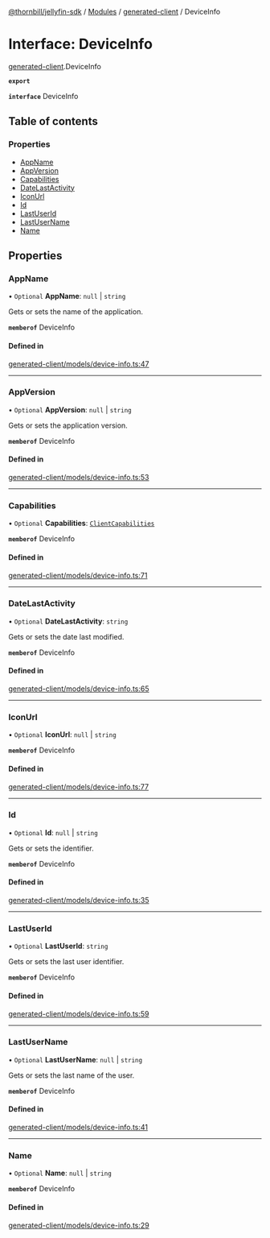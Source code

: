 [@thornbill/jellyfin-sdk](../README.md) / [Modules](../modules.md) / [generated-client](../modules/generated_client.md) / DeviceInfo

# Interface: DeviceInfo

[generated-client](../modules/generated_client.md).DeviceInfo

**`export`**

**`interface`** DeviceInfo

## Table of contents

### Properties

- [AppName](generated_client.DeviceInfo.md#appname)
- [AppVersion](generated_client.DeviceInfo.md#appversion)
- [Capabilities](generated_client.DeviceInfo.md#capabilities)
- [DateLastActivity](generated_client.DeviceInfo.md#datelastactivity)
- [IconUrl](generated_client.DeviceInfo.md#iconurl)
- [Id](generated_client.DeviceInfo.md#id)
- [LastUserId](generated_client.DeviceInfo.md#lastuserid)
- [LastUserName](generated_client.DeviceInfo.md#lastusername)
- [Name](generated_client.DeviceInfo.md#name)

## Properties

### AppName

• `Optional` **AppName**: ``null`` \| `string`

Gets or sets the name of the application.

**`memberof`** DeviceInfo

#### Defined in

[generated-client/models/device-info.ts:47](https://github.com/thornbill/jellyfin-sdk-typescript/blob/eb13db7/src/generated-client/models/device-info.ts#L47)

___

### AppVersion

• `Optional` **AppVersion**: ``null`` \| `string`

Gets or sets the application version.

**`memberof`** DeviceInfo

#### Defined in

[generated-client/models/device-info.ts:53](https://github.com/thornbill/jellyfin-sdk-typescript/blob/eb13db7/src/generated-client/models/device-info.ts#L53)

___

### Capabilities

• `Optional` **Capabilities**: [`ClientCapabilities`](index.api.ClientCapabilities.md)

**`memberof`** DeviceInfo

#### Defined in

[generated-client/models/device-info.ts:71](https://github.com/thornbill/jellyfin-sdk-typescript/blob/eb13db7/src/generated-client/models/device-info.ts#L71)

___

### DateLastActivity

• `Optional` **DateLastActivity**: `string`

Gets or sets the date last modified.

**`memberof`** DeviceInfo

#### Defined in

[generated-client/models/device-info.ts:65](https://github.com/thornbill/jellyfin-sdk-typescript/blob/eb13db7/src/generated-client/models/device-info.ts#L65)

___

### IconUrl

• `Optional` **IconUrl**: ``null`` \| `string`

**`memberof`** DeviceInfo

#### Defined in

[generated-client/models/device-info.ts:77](https://github.com/thornbill/jellyfin-sdk-typescript/blob/eb13db7/src/generated-client/models/device-info.ts#L77)

___

### Id

• `Optional` **Id**: ``null`` \| `string`

Gets or sets the identifier.

**`memberof`** DeviceInfo

#### Defined in

[generated-client/models/device-info.ts:35](https://github.com/thornbill/jellyfin-sdk-typescript/blob/eb13db7/src/generated-client/models/device-info.ts#L35)

___

### LastUserId

• `Optional` **LastUserId**: `string`

Gets or sets the last user identifier.

**`memberof`** DeviceInfo

#### Defined in

[generated-client/models/device-info.ts:59](https://github.com/thornbill/jellyfin-sdk-typescript/blob/eb13db7/src/generated-client/models/device-info.ts#L59)

___

### LastUserName

• `Optional` **LastUserName**: ``null`` \| `string`

Gets or sets the last name of the user.

**`memberof`** DeviceInfo

#### Defined in

[generated-client/models/device-info.ts:41](https://github.com/thornbill/jellyfin-sdk-typescript/blob/eb13db7/src/generated-client/models/device-info.ts#L41)

___

### Name

• `Optional` **Name**: ``null`` \| `string`

**`memberof`** DeviceInfo

#### Defined in

[generated-client/models/device-info.ts:29](https://github.com/thornbill/jellyfin-sdk-typescript/blob/eb13db7/src/generated-client/models/device-info.ts#L29)

